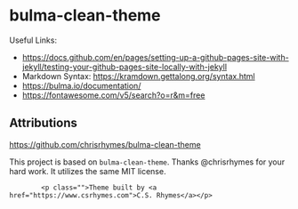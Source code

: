 # bulma-clean-theme

Useful Links:
* https://docs.github.com/en/pages/setting-up-a-github-pages-site-with-jekyll/testing-your-github-pages-site-locally-with-jekyll
* Markdown Syntax: https://kramdown.gettalong.org/syntax.html
* https://bulma.io/documentation/
* https://fontawesome.com/v5/search?o=r&m=free

## Attributions
https://github.com/chrisrhymes/bulma-clean-theme

This project is based on `bulma-clean-theme`. Thanks @chrisrhymes for your hard work. It utilizes the same MIT license.

            <p class="">Theme built by <a href="https://www.csrhymes.com">C.S. Rhymes</a></p>
